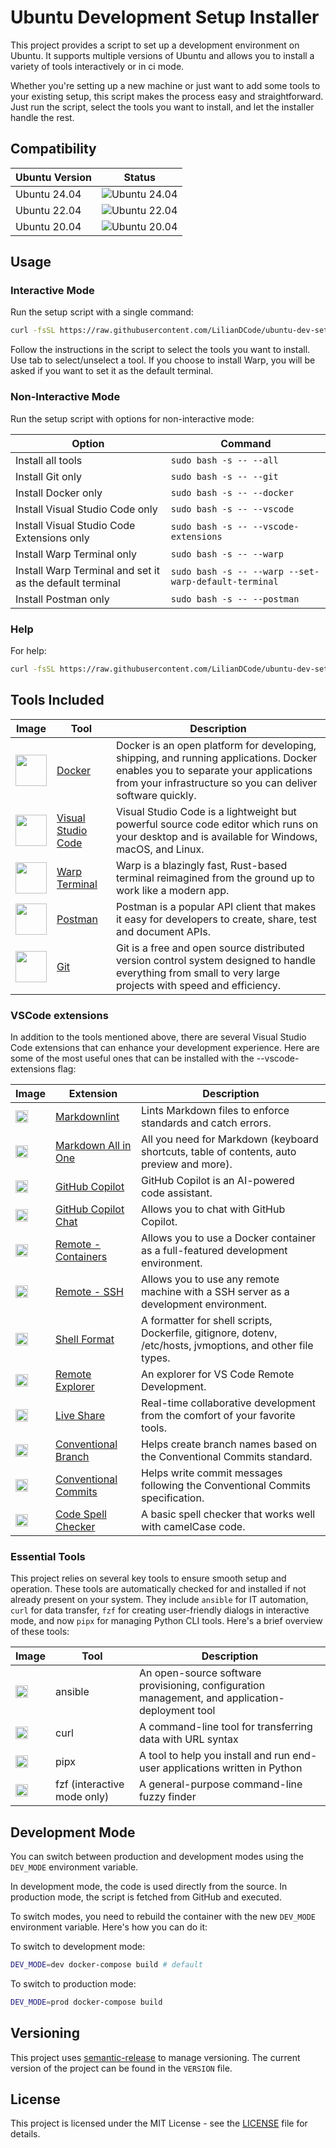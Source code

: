 # Ubuntu Development Setup Installer

This project provides a script to set up a development environment on Ubuntu. It supports multiple versions of Ubuntu and allows you to install a variety of tools interactively or in ci mode.

Whether you're setting up a new machine or just want to add some tools to your existing setup, this script makes the process easy and straightforward. Just run the script, select the tools you want to install, and let the installer handle the rest.

## Compatibility

| Ubuntu Version | Status |
| -------------- | ------ |
| Ubuntu 24.04   | ![Ubuntu 24.04](https://github.com/LilianDCode/ubuntu-setup/actions/workflows/ci.yml/badge.svg?branch=main&event=push&job=test-setup&matrix=os=ubuntu-24.04) |
| Ubuntu 22.04   | ![Ubuntu 22.04](https://github.com/LilianDCode/ubuntu-setup/actions/workflows/ci.yml/badge.svg?branch=main&event=push&job=test-setup&matrix=os=ubuntu-22.04) |
| Ubuntu 20.04   | ![Ubuntu 20.04](https://github.com/LilianDCode/ubuntu-setup/actions/workflows/ci.yml/badge.svg?branch=main&event=push&job=test-setup&matrix=os=ubuntu-20.04) |

## Usage

### Interactive Mode

Run the setup script with a single command:

```sh
curl -fsSL https://raw.githubusercontent.com/LilianDCode/ubuntu-dev-setup/main/setup.sh | sudo bash
```

Follow the instructions in the script to select the tools you want to install. Use tab to select/unselect a tool. If you choose to install Warp, you will be asked if you want to set it as the default terminal.

### Non-Interactive Mode

Run the setup script with options for non-interactive mode:

| Option | Command |
| --- | --- |
| Install all tools | ```sudo bash -s -- --all ``` |
| Install Git only | ```sudo bash -s -- --git ``` |
| Install Docker only | ```sudo bash -s -- --docker ``` |
| Install Visual Studio Code only | ```sudo bash -s -- --vscode ``` |
| Install Visual Studio Code Extensions only | ```sudo bash -s -- --vscode-extensions ``` |
| Install Warp Terminal only | ```sudo bash -s -- --warp ``` |
| Install Warp Terminal and set it as the default terminal | ```sudo bash -s -- --warp --set-warp-default-terminal ``` |
| Install Postman only | ```sudo bash -s -- --postman ``` |

### Help

For help:

```sh
curl -fsSL https://raw.githubusercontent.com/LilianDCode/ubuntu-dev-setup/main/setup.sh | sudo bash -s -- --help
```

## Tools Included

| Image | Tool | Description |
| --- | --- | --- |
| <img src="https://blog.lecacheur.com/wp-content/uploads/2014/10/docker.png" width="50"> | <a href="https://www.docker.com/" target="_blank">Docker</a> | Docker is an open platform for developing, shipping, and running applications. Docker enables you to separate your applications from your infrastructure so you can deliver software quickly. |
| <img src="https://cdn.neowin.com/news/images/uploaded/2023/07/1688749943_vscode_story.jpg" width="50"> | <a href="https://code.visualstudio.com/" target="_blank">Visual Studio Code</a> | Visual Studio Code is a lightweight but powerful source code editor which runs on your desktop and is available for Windows, macOS, and Linux. |
| <img src="https://assets-global.website-files.com/64b7506ad75bbfcf43a51e90/64c970e9f2b2687e46074f4e_6427349e1bf2f0846cf732ac_blogCover.png" width="50"> | <a href="https://www.warp.dev/" target="_blank">Warp Terminal</a> | Warp is a blazingly fast, Rust-based terminal reimagined from the ground up to work like a modern app. |
| <img src="https://assets.getpostman.com/common-share/postman-logo-stacked.svg" width="50"> | <a href="https://www.postman.com/" target="_blank">Postman</a> | Postman is a popular API client that makes it easy for developers to create, share, test and document APIs. |
| <img src="https://git-scm.com/images/logos/downloads/Git-Icon-1788C.png" width="50"> | <a href="https://git-scm.com/" target="_blank">Git</a> | Git is a free and open source distributed version control system designed to handle everything from small to very large projects with speed and efficiency. |

### VSCode extensions

In addition to the tools mentioned above, there are several Visual Studio Code extensions that can enhance your development experience. Here are some of the most useful ones that can be installed with the --vscode-extensions flag:

| Image | Extension | Description |
| --- | --- | --- |
| <img src="https://davidanson.gallerycdn.vsassets.io/extensions/davidanson/vscode-markdownlint/0.55.0/1713329425871/Microsoft.VisualStudio.Services.Icons.Default" width="20px"> | [Markdownlint](https://marketplace.visualstudio.com/items?itemName=DavidAnson.vscode-markdownlint) | Lints Markdown files to enforce standards and catch errors. |
| <img src="https://yzhang.gallerycdn.vsassets.io/extensions/yzhang/markdown-all-in-one/3.6.2/1705324444519/Microsoft.VisualStudio.Services.Icons.Default" width="20px"> | [Markdown All in One](https://marketplace.visualstudio.com/items?itemName=yzhang.markdown-all-in-one) | All you need for Markdown (keyboard shortcuts, table of contents, auto preview and more). |
| <img src="https://github.gallerycdn.vsassets.io/extensions/github/copilot/1.194.886/1716168894754/Microsoft.VisualStudio.Services.Icons.Default" width="20px"> | [GitHub Copilot](https://marketplace.visualstudio.com/items?itemName=GitHub.copilot) | GitHub Copilot is an AI-powered code assistant. |
| <img src="https://github.gallerycdn.vsassets.io/extensions/github/copilot-chat/0.16.2024051702/1715969194263/Microsoft.VisualStudio.Services.Icons.Default" width="20px"> | [GitHub Copilot Chat](https://marketplace.visualstudio.com/items?itemName=GitHub.copilot-chat) | Allows you to chat with GitHub Copilot. |
| <img src="https://ms-vscode-remote.gallerycdn.vsassets.io/extensions/ms-vscode-remote/remote-containers/0.366.0/1715895473555/Microsoft.VisualStudio.Services.Icons.Default" width="20px"> | [Remote - Containers](https://marketplace.visualstudio.com/items?itemName=ms-vscode-remote.remote-containers) | Allows you to use a Docker container as a full-featured development environment. |
| <img src="https://ms-vscode-remote.gallerycdn.vsassets.io/extensions/ms-vscode-remote/remote-ssh/0.112.2024051615/1715872815013/Microsoft.VisualStudio.Services.Icons.Default" width="20px"> | [Remote - SSH](https://marketplace.visualstudio.com/items?itemName=ms-vscode-remote.remote-ssh) | Allows you to use any remote machine with a SSH server as a development environment. |
| <img src="https://foxundermoon.gallerycdn.vsassets.io/extensions/foxundermoon/shell-format/7.2.5/1676969811685/Microsoft.VisualStudio.Services.Icons.Default" width="20px"> | [Shell Format](https://marketplace.visualstudio.com/items?itemName=foxundermoon.shell-format) | A formatter for shell scripts, Dockerfile, gitignore, dotenv, /etc/hosts, jvmoptions, and other file types. |
| <img src="https://ms-vscode.gallerycdn.vsassets.io/extensions/ms-vscode/remote-explorer/0.5.2024051509/1715766079301/Microsoft.VisualStudio.Services.Icons.Default" width="20px"> | [Remote Explorer](https://marketplace.visualstudio.com/items?itemName=ms-vscode.remote-explorer) | An explorer for VS Code Remote Development. |
| <img src="https://ms-vsliveshare.gallerycdn.vsassets.io/extensions/ms-vsliveshare/vsliveshare/1.0.5918/1709669798447/Microsoft.VisualStudio.Services.Icons.Default" width="20px"> | [Live Share](https://marketplace.visualstudio.com/items?itemName=ms-vsliveshare.vsliveshare) | Real-time collaborative development from the comfort of your favorite tools. |
| <img src="https://pshaddel.gallerycdn.vsassets.io/extensions/pshaddel/conventional-branch/0.1.1/1687871101817/Microsoft.VisualStudio.Services.Icons.Default" width="20px"> | [Conventional Branch](https://marketplace.visualstudio.com/items?itemName=pshaddel.conventional-branch) | Helps create branch names based on the Conventional Commits standard. |
| <img src="https://vivaxy.gallerycdn.vsassets.io/extensions/vivaxy/vscode-conventional-commits/1.25.0/1672399638528/Microsoft.VisualStudio.Services.Icons.Default" width="20px"> | [Conventional Commits](https://marketplace.visualstudio.com/items?itemName=vivaxy.vscode-conventional-commits) | Helps write commit messages following the Conventional Commits specification. |
| <img src="https://streetsidesoftware.gallerycdn.vsassets.io/extensions/streetsidesoftware/code-spell-checker/3.0.1/1694424431035/Microsoft.VisualStudio.Services.Icons.Default" width="20px"> | [Code Spell Checker](https://marketplace.visualstudio.com/items?itemName=streetsidesoftware.code-spell-checker) | A basic spell checker that works well with camelCase code. |

### Essential Tools

This project relies on several key tools to ensure smooth setup and operation. These tools are automatically checked for and installed if not already present on your system. They include `ansible` for IT automation, `curl` for data transfer, `fzf` for creating user-friendly dialogs in interactive mode, and now `pipx` for managing Python CLI tools. Here's a brief overview of these tools:

| Image | Tool | Description |
| --- | --- | --- |
| <img src="https://ansible.com/favicon.ico" width="20"> | ansible | An open-source software provisioning, configuration management, and application-deployment tool |
| <img src="https://curl.se/logo/curl-logo.svg" width="20"> | curl | A command-line tool for transferring data with URL syntax |
| <img src="https://blog.keyboardinterrupt.com/content/images/2020/07/pipx-logo.png" width="20"> | pipx | A tool to help you install and run end-user applications written in Python |
| <img src="https://dashboard.snapcraft.io/site_media/appmedia/2018/09/fzf.png" width="20"> | fzf (interactive mode only) | A general-purpose command-line fuzzy finder |

## Development Mode

You can switch between production and development modes using the `DEV_MODE` environment variable. 

In development mode, the code is used directly from the source. In production mode, the script is fetched from GitHub and executed.

To switch modes, you need to rebuild the container with the new `DEV_MODE` environment variable. Here's how you can do it:

To switch to development mode:

```bash
DEV_MODE=dev docker-compose build # default
```

To switch to production mode:

```bash
DEV_MODE=prod docker-compose build
```

## Versioning

This project uses [semantic-release](https://semantic-release.gitbook.io/semantic-release/) to manage versioning. The current version of the project can be found in the `VERSION` file.

## License

This project is licensed under the MIT License - see the [LICENSE](LICENSE) file for details.
